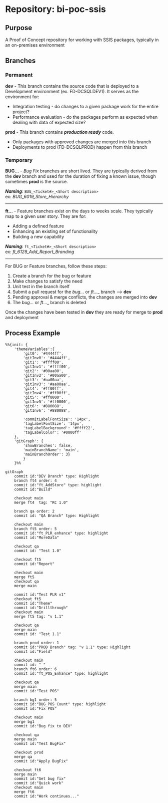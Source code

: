 ﻿# Repository: bi-poc-ssis

## Purpose
A Proof of Concept repository for working with SSIS packages, typically in an on-premises environment

## Branches
### Permanent
__dev__ - This branch contains the source code that is deployed to a Development environment (ex. FD-DCSQLDEV1).  It serves as the environment for:
* Integration testing - do changes to a given package work for the entire project?
* Performance evaluation - do the packages perform as expected when dealing with data of expected size?

__prod__ - This branch contains ___production ready___ code.
* Only packages with approved changes are merged into this branch
* Deployments to prod (FD-DCSQLPROD) happen from this branch


### Temporary
__BUG...__ - _Bug Fix_ branches are short lived.  They are typically derived from the __dev__ branch and used for the duration of fixing a known issue, though sometimes __prod__ is the source.

___Naming___: `BUG_<Ticket#>_<Short description>`  
ex: _BUG_6019_Store_Hierarchy_

---

__ft...__ - Feature branches exist on the days to weeks scale.  They typically map to a given user story.  They are for:
* Adding a defined feature
* Enhancing an existing set of functionality
* Building a new capability

___Naming___: `ft_<Ticket#>_<Short description>`  
ex: _ft_6129_Add_Report_Branding_

---

For BUG or Feature branches, follow these steps:
1. Create a branch for the bug or feature
1. Make changes to satisfy the need
1. Unit test in the branch itself
1. Submit a pull request for the _bug..._ or _ft_..._ branch --> __dev__
1. Pending approval & merge conflicts, the changes are merged into __dev__ 
1. The _bug..._ or _ft_..._ branch is deleted

Once the changes have been tested in __dev__ they are ready for merge to __prod__ and deployment 

## Process Example 
``` mermaid
%%{init: {
    'themeVariables':{
        'git0': '#4444ff',
        'gitInv0': '#4444ff',
        'git1': '#ffff00',
        'gitInv1': '#ffff00',
        'git2': '#00aa00',
        'gitInv2': '#00aa00',
        'git3': '#aa00aa',
        'gitInv3': '#aa00aa',
        'git4': '#ff00ff',
        'gitInv4': '#ff00ff',
        'git5': '#ff0000',
        'gitInv5': '#ff0000',
        'git6': '#880088',
        'gitInv6': '#880088',

        'commitLabelFontSize': '14px',
        'tagLabelFontSize': '14px',
        'tagLabelBackground': '#ffff22',
        'tagLabelColor': '#0000ff'
    },
    'gitGraph': {
        'showBranches': false, 
        'mainBranchName': 'main', 
        'mainBranchOrder': 3}
        }
    }%%

gitGraph
    commit id:"DEV Branch" type: Highlight
    branch ft4 order: 4
    commit id:"ft_AddStore" type: highlight
    commit id:"Build"

    checkout main
    merge ft4  tag: "RC 1.0"

    branch qa order: 2
    commit id: "QA Branch" type: Highlight

    checkout main
    branch ft5 order: 5
    commit id:"ft_PLR_enhance" type: highlight
    commit id:"MoreData"

    checkout qa
    commit id: "Test 1.0"

    checkout ft5
    commit id:"Report"

    checkout main
    merge ft5
    checkout qa
    merge main

    commit id:"Test PLR v1"
    checkout ft5
    commit id:"Theme"
    commit id:"Drillthrough"
    checkout main
    merge ft5 tag: "v 1.1"

    checkout qa
    merge main
    commit id: "Test 1.1"

    branch prod order: 1
    commit id:"PROD Branch" tag: "v 1.1" type: Highlight
    commit id:"Field"

    checkout main
    commit id: " "
    branch ft6 order: 6
    commit id:"ft_POS_Enhance" type: highlight

    checkout qa
    merge main
    commit id:"Test POS"

    branch bg1 order: 5
    commit id:"BUG_POS_Count" type: highlight
    commit id:"Fix POS"

    checkout main
    merge bg1
    commit id:"Bug fix to DEV"

    checkout qa
    merge main
    commit id:"Test BugFix"

    checkout prod
    merge qa
    commit id:"Apply BugFix"

    checkout ft6
    merge main
    commit id:"Get bug fix"
    commit id:"Quick work"
    checkout main
    merge ft6
    commit id:"Work continues..."
```
